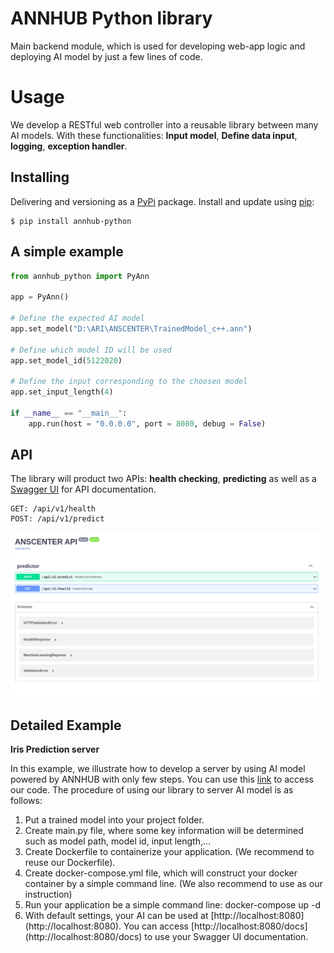 # ANNHUB Python library

Main backend module, which is used for developing web-app logic and deploying AI model by just a few lines of code.


# Usage

We develop a RESTful web controller into a reusable library between many AI models. With these functionalities: **Input model**, **Define data input**, **logging**, **exception handler**.

## Installing
Delivering and versioning as a [PyPi](https://pypi.org/) package.
Install and update using [pip](https://pip.pypa.io/en/stable/getting-started/):

```
$ pip install annhub-python
```
## A simple example
```python
from annhub_python import PyAnn

app = PyAnn()

# Define the expected AI model
app.set_model("D:\ARI\ANSCENTER\TrainedModel_c++.ann")

# Define which model ID will be used
app.set_model_id(5122020)

# Define the input corresponding to the choosen model
app.set_input_length(4)

if __name__ == "__main__":
    app.run(host = "0.0.0.0", port = 8080, debug = False)

```
## API 
The library will product two APIs: **health checking**, **predicting** as well as a [Swagger UI](https://swagger.io/) for API documentation.
```
GET: /api/v1/health
POST: /api/v1/predict
```
![Swagger UI](figures/swagger.png)

## Detailed Example

**Iris Prediction server**

In this example, we illustrate how to develop a server by using AI model powered by ANNHUB with only few steps. You can use this [link](examples/iris) to access our code.
The procedure of using our library to server AI model is as follows:
<ol>
<li> Put a trained model into your project folder.</li>
<li> Create main.py file, where some key information will be determined such as model path, model id, input length,... </li>
<li> Create Dockerfile to containerize your application. (We recommend to reuse our Dockerfile).</li>
<li> Create docker-compose.yml file, which will construct your docker container by a simple command line. (We also recommend to use as our instruction)</li>
<li> Run your application be a simple command line: docker-compose up -d </li>
<li> With default settings, your AI can be used at [http://localhost:8080](http://localhost:8080). You can access [http://localhost:8080/docs](http://localhost:8080/docs) to use your Swagger UI documentation. </li>

